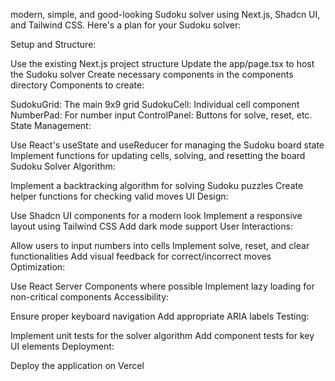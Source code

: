 modern, simple, and good-looking Sudoku solver using Next.js, Shadcn UI, and Tailwind CSS. Here's a plan for your Sudoku solver:

Setup and Structure:

Use the existing Next.js project structure
Update the app/page.tsx to host the Sudoku solver
Create necessary components in the components directory
Components to create:

SudokuGrid: The main 9x9 grid
SudokuCell: Individual cell component
NumberPad: For number input
ControlPanel: Buttons for solve, reset, etc.
State Management:

Use React's useState and useReducer for managing the Sudoku board state
Implement functions for updating cells, solving, and resetting the board
Sudoku Solver Algorithm:

Implement a backtracking algorithm for solving Sudoku puzzles
Create helper functions for checking valid moves
UI Design:

Use Shadcn UI components for a modern look
Implement a responsive layout using Tailwind CSS
Add dark mode support
User Interactions:

Allow users to input numbers into cells
Implement solve, reset, and clear functionalities
Add visual feedback for correct/incorrect moves
Optimization:

Use React Server Components where possible
Implement lazy loading for non-critical components
Accessibility:

Ensure proper keyboard navigation
Add appropriate ARIA labels
Testing:

Implement unit tests for the solver algorithm
Add component tests for key UI elements
Deployment:

Deploy the application on Vercel